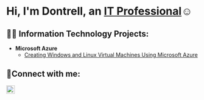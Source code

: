 <h1>Hi, I'm Dontrell, an <a href="https://www.linkedin.com/in/dontrellwest">IT Professional</a>☺</h1>

<h2>👨‍💻 Information Technology Projects:</h2>

- <b>Microsoft Azure</b>
  - [Creating Windows and Linux Virtual Machines Using Microsoft Azure](https://github.com/dontrellwest/azure-virtual-machine-creation)




<h2>🤳Connect with me:</h2>

[<img align="left" alt="Josh | LinkedIn" width="22px" src="https://cdn.jsdelivr.net/npm/simple-icons@v3/icons/linkedin.svg" />][linkedin]

[linkedin]: https://www.linkedin.com/in/dontrellwest
